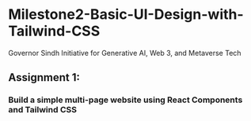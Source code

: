 # Milestone2-Basic-UI-Design-with-Tailwind-CSS  
Governor Sindh Initiative for Generative AI, Web 3, and Metaverse Tech

## Assignment 1:  
### Build a simple multi-page website using React Components and Tailwind CSS

